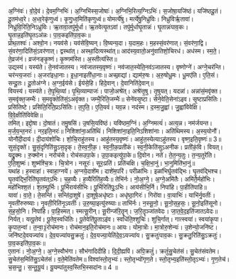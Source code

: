 

  
अ॒ग्निंवः॑। वो॒दे॒वं। दे॒वम॒ग्निभिः॑। अ॒ग्निभि॑स्स॒जोषाः॑। अ॒ग्निभि॒रित्य॒ग्निऽभिः॑। स॒जोषा॒यजि॑ष्ठं। यजि॑ष्ठदू॒तं। दू॒तम॑ध्व॒रे। अ॒ध्व॒रेकृ॑णुध्वं। कृ॒णु॒ध्व॒मिति॑कृणुध्वं॥ योमर्त्ये॑षु। मर्त्ये॑षु॒निध्रु॑विः। निध्रु॑विर्ऋ॒तावा॑। निध्रु॑वि॒रिति॒निऽध्रु॑विः। ऋ॒तावा॒तपु॑र्मूर्धा। ऋ॒तवेत्यृ॒तऽवा॑। तपु॑र्मूर्धाघृ॒तान्नः॑। घृ॒तान्नः॑पाव॒कः। घृ॒तान्न॒इति॑घृ॒तऽअ॑न्नः। पा॒व॒कइति॑पा॒व॒कः॥  
प्रोथ॒तश्वः॑। अश्वो॒न। नयव॑से। यव॑सेवि॒ष्यन्। वि॒ष्यन्य॒दा। य॒दाम॒हः। म॒हस्सं॒वर॑णात्। सं॒वर॑णा॒द्वि। सं॒वर॑णा॒दिति॑सं॒ऽवर॑णात्। द्वस्था॑त्। अस्था॒दित्यस्था॑त्॥ आद॑स्य॒वातो॒अनु॑वातिशो॒चिरध॑। अध॑स्म। स्म॒ते॒। ते॒व्रज॑नं। व्रज॑नङ्कृ॒ष्णं। कृ॒ष्णम॑स्ति। अ॒स्तीत्य॑स्ति॥  
उद्यस्य॑। यस्य॑ते। ते॒नव॑जातस्य। नव॑जातस्य॒वृष्णः॑। नव॑जात॒स्येति॒नव॑ऽजातस्य। वृष्णोग्ने॑। अग्ने॒चर॑न्ति। चर॑न्त्य॒जराः॑। अ॒जरा॑इधा॒नाः। इ॒धा॒नाइती॑धा॒नाः॥ अच्छा॒द्यां। द्याम॑रु॒षः। अ॒रु॒षोधू॒मः। धू॒मए॑ति। ए॒ति॒सं। सन्दू॒तः। दू॒तोअ॑ग्ने। अ॒ग्न॒ईय॑से। ईय॑से॒हि। हिदे॒वान्। दे॒वानिति॑दे॒वान्॥  
वियस्य॑। यस्य॑ते। ते॒पृ॒थि॒व्यां। पृ॒थि॒व्याम्पाजः॑। पाजो॒अश्रे॑त्। अश्रे॑त्तृ॒षु। तृ॒षुयत्। यदन्ना॑। अन्ना॑सं॒मवृ॑क्त। स॒मवृ॑क्त॒जम्भैः॑। स॒मवृ॒क्तेति॑सं॒ऽअवृ॑क्त। जम्भै॒रिति॒जम्भैः॑॥ सेने॑वसृ॒ष्टा। सेने॒वेति॒सेना॑ऽइव। सृ॒ष्टाप्रसि॑तिः। प्रसि॑तिष्टे। प्रसि॑ति॒रिति॒प्रऽसि॑तिः। त॒ए॒ति॒। ए॒ति॒यवं॑। यव॒न्न। नद॑स्म। द॒स्म॒जु॒ह्वा॑। जु॒ह्वा॑विवेक्षि। वि॒वे॒क्षीति॑विवेक्षि॥  
तमित्। इद्दो॒षा। दो॒षातं। तमु॒षसि॑। उ॒षसि॒यवि॑ष्ठं। यवि॑ष्ठम॒ग्निं। अ॒ग्निमत्यं॑। अत्य॒न्न। नम॑र्जयन्त। म॒र्ज॒य॒न्त॒नरः॑। नर॒इति॒नरः॑॥ निशिशा॑ना॒अति॑थिं। निशिशा॑ना॒इति॒निऽशिशा॑नाः। अति॑थिमस्य। अ॒स्य॒योनौ॑। योनौ॑दी॒दाय॑। दी॒दाय॑शोचिः। शो॒चि॒राहु॑तस्य। आहु॑तस्य॒वृष्णः॑। आहु॑त॒स्येत्याऽहु॑तस्य। वृष्ण॒इति॒वृष्णः॑॥ 3॥  
सुसं॒दृक्ते॑। सु॒सं॒दृगिति॑सु॒ऽस॒दृक्। ते॒स्व॒नी॒क॒। स्व॒नी॒क॒प्रती॑कं। स्व॒नी॒केति॑सुऽअनीक। प्रती॑कं॒वि। वियत्। यद्रु॒क्मः। रु॒क्मोन। नरोच॑से। रोच॑सउपा॒के। उ॒पा॒कइत्यु॑पा॒के॥ दि॒वोन। नते॑। ते॒त॒न्य॒तुः। त॒न्य॒तुरे॑ति। ए॒ति॒शुष्मः॑। शुष्म॑श्चि॒त्रः। चि॒त्रोन। नसूरः॑। सूरः॒प्रति॑। प्रति॑चक्षि। च॒क्षि॒भा॒नुं। भा॒नुमिति॑भा॒नुं॥  
यथा॑ह। ह॒स्वाहा॑। स्वाहा॒ग्नये॑। अ॒ग्नये॒दाशे॑म। दाशे॑म॒परि॑। परीळा॑भिः। इळा॑भिर्घृ॒तव॑द्भिः। घृ॒तव॑द्भिश्च। घृ॒तव॑द्भि॒रिति॑घृ॒तव॑त्ऽभिः। च॒ह॒व्यैः। ह॒व्यैरिति॑ह॒व्यैः॥ तेभि॑र्नः। नो॒अ॒ग्ने॒। अ॒ग्ने॒अमि॑तैः। अमि॑तै॒र्महो॑भिः। महो॑भिश्श॒तं। श॒तम्पू॒र्भिः। पू॒र्भिराय॑सीभिः। पू॒र्भिरिति॑पूः॒ऽभिः। आय॑सीभि॒र्नि। निपा॑हि। पा॒हीति॑पाहि॥  
यावा॑। वा॒ते॒। ते॒सन्ति॑। सन्ति॑दा॒शुषे॑। दा॒शुषे॒अधृ॑ष्टाः। अधृ॑ष्ठा॒गिरः॑। गिरो॑वा। वा॒याभिः॑। याभि॑र्नृ॒वतीः॑। नृ॒वती॑रुरुष्याः। नृ॒वती॒रिति॑नृ॒ऽवतीः॑। उ॒रु॒ष्या॒इत्यु॑रुष्याः॥ ताभि॑र्नः। न॒स्सू॒नो॒। सू॒नो॒स॒ह॒सः॒। सू॒नो॒इति॑सूनो। स॒ह॒सो॒नि। निपा॑हि। पा॒हि॒स्मत्। स्मत्सू॒रीन्। सू॒रीन्ज॑रि॒तॄन्। ज॒रि॒तॄञ्जा॑तवेदः। जा॒त॒वे॒द॒इति॑जातऽवेदः॥  
निर्यत्। यत्पू॒तेव॑। पू॒तेव॒स्वधि॑तिः। पू॒तेवेति॑पू॒ताऽइ॑व। स्वधि॑ति॒श्शुचिः॑। शुचि॒र्गात्। गात्स्वया॑। स्वया॑कृ॒पा। कृ॒पात॒न्वा॑। त॒न्वा॒३॒॑रोच॑मानः। रोच॑मान॒इति॒रोच॑मानः॥ आयः। योमा॒त्रॊः। मा॒त्रोरु॒शेन्यः॑। उ॒शेन्यो॒जनि॑ष्ट। जनि॑ष्टदे॒वयज्या॑य। दे॒व॒यज्या॑यसु॒क्रतुः॑। दे॒व॒यज्या॒येति॑दे॒व॒ऽयज्या॑य। सु॒क्रतुः॑पाव॒कः। सु॒क्रतु॒रिति॑सु॒ऽक्रतुः॑। पा॒व॒कइति॑पा॒व॒कः॥  
ए॒तानः॑। नो॒अ॒ग्ने॒। अ॒ग्ने॒स्वौभ॑गा। सौभ॑गादिदीहि। दि॒दी॒ह्यपि॑। अपि॒क्रतुं॑। क्रतुं॑सु॒चेत॑सं। सु॒चेत॑संवतेम। सु॒चेत॑स॒मिति॑सु॒ऽचेत॑सं। व॒ते॒मेति॑वतेम॥ विश्वा॑स्तो॒तृभ्यः॑। स्तो॒तृभ्यो॑गृण॒ते। स्तो॒तृभ्य॒इति॑स्तो॒तृऽभ्यः॑। गृ॒ण॒तेच॑। च॒स॒न्तु॒। स॒न्तु॒यू॒यं। यू॒यम्पा॑तुस्व॒स्तिभि॒स्सदा॑नः॥ 4 ॥  
